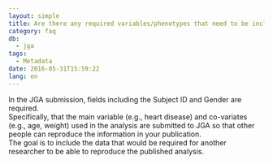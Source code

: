 ```yaml
---
layout: simple
title: Are there any required variables/phenotypes that need to be included?
category: faq
db:
  - jga
tags: 
  - Metadata
date: 2016-05-31T15:59:22
lang: en
---
```


In the JGA submission, fields including the Subject ID and Gender are required.    
Specifically, that the main variable (e.g., heart disease) and co-variates (e.g., age, weight) used in the analysis are submitted to JGA so that other people can reproduce the information in your publication.    
The goal is to include the data that would be required for another researcher to be able to reproduce the published analysis.